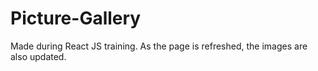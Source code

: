 # Picture-Gallery
Made during React JS training. As the page is refreshed, the images are also updated.
